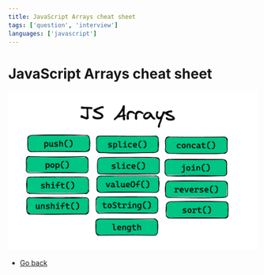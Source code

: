 ```yaml
---
title: JavaScript Arrays cheat sheet
tags: ['question', 'interview']
languages: ['javascript']
---
```

# JavaScript Arrays cheat sheet

![JavaScript Arrays cheat sheet](https://raw.githubusercontent.com/AndersDeath/holy-theory/main/images/js-arrays-cheat-sheet.png)


* [Go back](../readme.md)